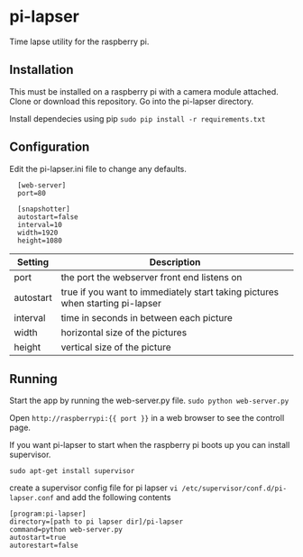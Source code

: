 # pi-lapser
Time lapse utility for the raspberry pi.

## Installation
This must be installed on a raspberry pi with a camera module attached.
Clone or download this repository. Go into the pi-lapser directory.

Install dependecies using pip `sudo pip install -r requirements.txt`

## Configuration
Edit the pi-lapser.ini file to change any defaults. 
```
  [web-server]
  port=80 
  
  [snapshotter]
  autostart=false
  interval=10
  width=1920
  height=1080
```
|Setting|Description|
|---|---|
|port|the port the webserver front end listens on|
|autostart|true if you want to immediately start taking pictures when starting pi-lapser|
|interval|time in seconds in between each picture|
|width|horizontal size of the pictures|
|height|vertical size of the picture|

## Running
Start the app by running the web-server.py file. `sudo python web-server.py`

Open `http://raspberrypi:{{ port }}` in a web browser to see the controll page.

If you want pi-lapser to start when the raspberry pi boots up you can install supervisor.

`sudo apt-get install supervisor`

create a supervisor config file for pi lapser `vi /etc/supervisor/conf.d/pi-lapser.conf` and add the following contents
```
[program:pi-lapser]
directory=[path to pi lapser dir]/pi-lapser
command=python web-server.py
autostart=true
autorestart=false
```
